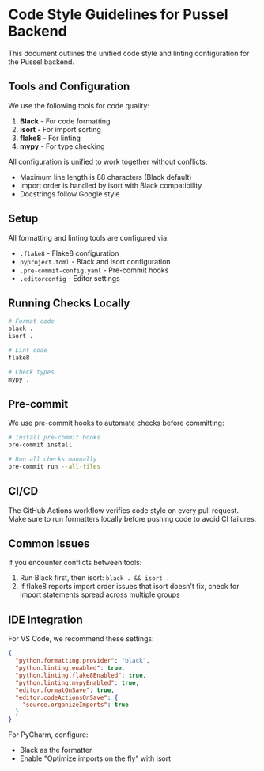# Code Style Guidelines for Pussel Backend

This document outlines the unified code style and linting configuration for the Pussel backend.

## Tools and Configuration

We use the following tools for code quality:

1. **Black** - For code formatting
2. **isort** - For import sorting
3. **flake8** - For linting
4. **mypy** - For type checking

All configuration is unified to work together without conflicts:

- Maximum line length is 88 characters (Black default)
- Import order is handled by isort with Black compatibility
- Docstrings follow Google style

## Setup

All formatting and linting tools are configured via:

- `.flake8` - Flake8 configuration
- `pyproject.toml` - Black and isort configuration
- `.pre-commit-config.yaml` - Pre-commit hooks
- `.editorconfig` - Editor settings

## Running Checks Locally

```bash
# Format code
black .
isort .

# Lint code
flake8

# Check types
mypy .
```

## Pre-commit

We use pre-commit hooks to automate checks before committing:

```bash
# Install pre-commit hooks
pre-commit install

# Run all checks manually
pre-commit run --all-files
```

## CI/CD

The GitHub Actions workflow verifies code style on every pull request. Make sure to run formatters locally before pushing code to avoid CI failures.

## Common Issues

If you encounter conflicts between tools:

1. Run Black first, then isort: `black . && isort .`
2. If flake8 reports import order issues that isort doesn't fix, check for import statements spread across multiple groups

## IDE Integration

For VS Code, we recommend these settings:

```json
{
  "python.formatting.provider": "black",
  "python.linting.enabled": true,
  "python.linting.flake8Enabled": true,
  "python.linting.mypyEnabled": true,
  "editor.formatOnSave": true,
  "editor.codeActionsOnSave": {
    "source.organizeImports": true
  }
}
```

For PyCharm, configure:
- Black as the formatter
- Enable "Optimize imports on the fly" with isort
